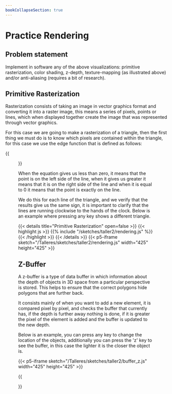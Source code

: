 ```yaml
---
bookCollapseSection: true
---
```

# Practice Rendering

## Problem statement
Implement in software any of the above visualizations: primitive rasterization, color shading, z-depth, texture-mapping (as illustrated above) and/or anti-aliasing (requires a bit of research).

## Primitive Rasterization
Rasterization consists of taking an image in vector graphics format and converting it into a raster image, this means a series of pixels, points or lines, which when displayed together create the image that was represented through vector graphics.

For this case we are going to make a rasterization of a triangle, then the first thing we must do is to know which pixels are contained within the triangle, for this case we use the edge function that is defined as follows:

{{<figure src="/Talleres/sketches/taller2/assets/formula.png">}}

When the equation gives us less than zero, it means that the point is on the left side of the line, when it gives us greater it means that it is on the right side of the line and when it is equal to 0 it means that the point is exactly on the line.

We do this for each line of the triangle, and we verify that the results give us the same sign, it is important to clarify that the lines are running clockwise to the hands of the clock. Below is an example where pressing any key shows a different triangle.

{{< details title="Primitive Rasterization" open=false >}}
{{< highlight js >}}
{{% include "/sketches/taller2/rendering.js" %}}
{{< /highlight >}}
{{< /details >}}
{{< p5-iframe sketch="/Talleres/sketches/taller2/rendering.js" width="425" height="425" >}}

## Z-Buffer

A z-buffer is a type of data buffer in which information about the depth of objects in 3D space from a particular perspective is stored. This helps to ensure that the correct polygons hide polygons that are further back.

It consists mainly of when you want to add a new element, it is compared pixel by pixel, and checks the buffer that currently has, if the depth is further away nothing is done, if it is greater the pixel of the element is added and the buffer is updated to the new depth.

Below is an example, you can press any key to change the location of the objects, additionally you can press the 'z' key to see the buffer, in this case the lighter it is the closer the object is.

{{< p5-iframe sketch="/Talleres/sketches/taller2/buffer_z.js" width="425" height="425" >}}

{{<section>}}